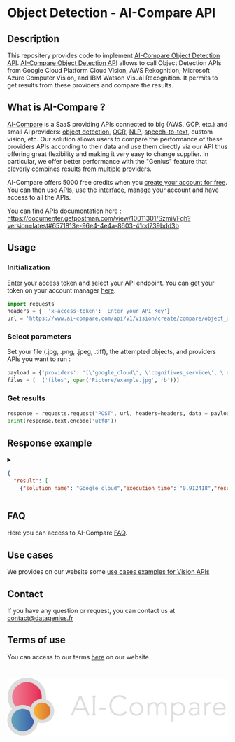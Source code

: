 # Object Detection - AI-Compare API
## Description
This repositery provides code to implement [AI-Compare Object Detection API](https://www.ai-compare.com/vision_apis/object_detection). [AI-Compare Object Detection API](https://www.ai-compare.com/vision_apis/object_detection) allows to call Object Detection APIs from Google Cloud Platform Cloud Vision, AWS Rekognition, Microsoft Azure Computer Vision, and IBM Watson Visual Recognition. It permits to get results from these providers and compare the results.

## What is AI-Compare ?
[AI-Compare](https://www.ai-compare.com/) is a SaaS providing APIs connected to big (AWS, GCP, etc.) and small AI providers: [object detection](https://www.ai-compare.com/vision_apis/object_detection), [OCR](https://www.ai-compare.com/vision_apis/ocr), [NLP](https://www.ai-compare.com/text_apis/sentiment_analysis/), [speech-to-text](https://www.ai-compare.com/audio_apis/speech_recognition), custom vision, etc. Our solution allows users to compare the performance of these providers APIs according to their data and use them directly via our API thus offering great flexibility and making it very easy to change supplier. In particular, we offer better performance with the "Genius" feature that cleverly combines results from multiple providers.

AI-Compare offers 5000 free credits when you [create your account for free](https://www.ai-compare.com/accounts/login/?next=/my_apis). You can then use [APIs](https://documenter.getpostman.com/view/10011301/SzmiVFqh?version=latest#intro), use the [interface](https://www.ai-compare.com/my_apis), manage your account and have access to all the APIs.

You can find APIs documentation here : https://documenter.getpostman.com/view/10011301/SzmiVFqh?version=latest#6571813e-96e4-4e4a-8603-41cd739bdd3b

## Usage
### Initialization
Enter your access token and select your API endpoint. You can get your token on your account manager [here](https://www.ai-compare.com/accounts/login/?next=/my_apis/my_account).
```python
import requests
headers = {  'x-access-token': 'Enter your API Key'}
url = 'https://www.ai-compare.com/api/v1/vision/create/compare/object_detection'
```
### Select parameters 
Set your file (.jpg, .png, .jpeg, .tiff), the attempted objects, and providers APIs you want to run :
```python
payload = {'providers': '[\'google_cloud\', \'cognitives_service\', \'aws\', \'ibm\']','objects_to_find': ''}
files = [  ('files', open('Picture/example.jpg','rb'))]
```
### Get results
```python
response = requests.request("POST", url, headers=headers, data = payload, files = files)
print(response.text.encode('utf8'))
```

## Response example
<details>
<summary>

```json
{
  "result": [
    {"solution_name": "Google cloud","execution_time": "0.912418","result": {"image_path": "media/data/files/object_detection_oSDc5Rj.jpg","labels": ["Bicycle","Bicyclewheel","Tire","Wheel"],"confidences": [0.97236437,0.94123334,0.9412165,0.6519385],
```

</summary>

```json
{
  "result": [
    {
      "solution_name": "Google cloud",
      "execution_time": "0.912418",
      "result": {
        "image_path": "media/data/files/object_detection_oSDc5Rj.jpg",
        "labels": [
          "Bicycle",
          "Bicycle wheel",
          "Tire",
          "Wheel"
        ],
        "confidences": [
          0.97236437,
          0.94123334,
          0.9412165,
          0.6519385
        ],
        "x_mins": [
          0.06473605,
          0.05486482,
          0.6285886,
          0.40014446
        ],
        "x_maxs": [
          0.9543211,
          0.42698047,
          0.961559,
          0.5116857
        ],
        "y_mins": [
          0.13989596,
          0.42574355,
          0.43271652,
          0.5569999
        ],
        "y_maxs": [
          0.7861735,
          0.78711677,
          0.77879936,
          0.6681271
        ]
      },
      "api_response": {
        "responses": [
          {
            "localizedObjectAnnotations": [
              {
                "mid": "/m/0199g",
                "name": "Bicycle",
                "score": 0.97236437,
                "boundingPoly": {
                  "normalizedVertices": [
                    {
                      "x": 0.06473605,
                      "y": 0.13989596
                    },
                    {
                      "x": 0.9543211,
                      "y": 0.13989596
                    },
                    {
                      "x": 0.9543211,
                      "y": 0.7861735
                    },
                    {
                      "x": 0.06473605,
                      "y": 0.7861735
                    }
                  ]
                }
              },
              {
                "mid": "/m/01bqk0",
                "name": "Bicycle wheel",
                "score": 0.94123334,
                "boundingPoly": {
                  "normalizedVertices": [
                    {
                      "x": 0.05486482,
                      "y": 0.42574355
                    },
                    {
                      "x": 0.42698047,
                      "y": 0.42574355
                    },
                    {
                      "x": 0.42698047,
                      "y": 0.78711677
                    },
                    {
                      "x": 0.05486482,
                      "y": 0.78711677
                    }
                  ]
                }
              },
              {
                "mid": "/m/0h9mv",
                "name": "Tire",
                "score": 0.9412165,
                "boundingPoly": {
                  "normalizedVertices": [
                    {
                      "x": 0.6285886,
                      "y": 0.43271652
                    },
                    {
                      "x": 0.961559,
                      "y": 0.43271652
                    },
                    {
                      "x": 0.961559,
                      "y": 0.77879936
                    },
                    {
                      "x": 0.6285886,
                      "y": 0.77879936
                    }
                  ]
                }
              },
              {
                "mid": "/m/083wq",
                "name": "Wheel",
                "score": 0.6519385,
                "boundingPoly": {
                  "normalizedVertices": [
                    {
                      "x": 0.40014446,
                      "y": 0.5569999
                    },
                    {
                      "x": 0.5116857,
                      "y": 0.5569999
                    },
                    {
                      "x": 0.5116857,
                      "y": 0.6681271
                    },
                    {
                      "x": 0.40014446,
                      "y": 0.6681271
                    }
                  ]
                }
              }
            ]
          }
        ]
      },
      "found_objects": 1
    },
    {
      "solution_name": "Ibm",
      "execution_time": "2.564770",
      "result": {
        "image_path": "media/data/files/object_detection_oSDc5Rj.jpg",
        "labels": [
          "mountain bike",
          "bicycle",
          "wheeled vehicle",
          "vehicle",
          "Indian red color"
        ],
        "confidences": [
          0.902,
          0.957,
          0.957,
          0.957,
          0.97
        ],
        "x_mins": [
          null,
          null,
          null,
          null,
          null
        ],
        "x_maxs": [
          null,
          null,
          null,
          null,
          null
        ],
        "y_mins": [
          null,
          null,
          null,
          null,
          null
        ],
        "y_maxs": [
          null,
          null,
          null,
          null,
          null
        ]
      },
      "api_response": {
        "images": [
          {
            "classifiers": [
              {
                "classifier_id": "default",
                "name": "default",
                "classes": [
                  {
                    "class": "mountain bike",
                    "score": 0.902,
                    "type_hierarchy": "/vehicle/wheeled vehicle/bicycle/mountain bike"
                  },
                  {
                    "class": "bicycle",
                    "score": 0.957
                  },
                  {
                    "class": "wheeled vehicle",
                    "score": 0.957
                  },
                  {
                    "class": "vehicle",
                    "score": 0.957
                  },
                  {
                    "class": "Indian red color",
                    "score": 0.97
                  }
                ]
              }
            ],
            "image": "object_detection_oSDc5Rj.jpg"
          }
        ],
        "images_processed": 1,
        "custom_classes": 0
      },
      "found_objects": 1
    },
    {
      "solution_name": "Microsoft Azure",
      "execution_time": "1.432489",
      "result": {
        "image_path": "media/data/files/object_detection_oSDc5Rj.jpg",
        "labels": [
          "Bicycle wheel",
          "Bicycle wheel",
          "bicycle"
        ],
        "confidences": [
          0.613,
          0.53,
          0.919
        ],
        "x_mins": [
          0.06172839506172839,
          0.6331569664902998,
          0.06878306878306878
        ],
        "x_maxs": [
          0.43386243386243384,
          0.9559082892416225,
          0.9611992945326279
        ],
        "y_mins": [
          0.4215167548500882,
          0.4285714285714286,
          0.20105820105820105
        ],
        "y_maxs": [
          0.7760141093474426,
          0.7777777777777778,
          0.7795414462081129
        ]
      },
      "api_response": {
        "objects": [
          {
            "rectangle": {
              "x": 35,
              "y": 239,
              "w": 211,
              "h": 201
            },
            "object": "Bicycle wheel",
            "confidence": 0.613,
            "parent": {
              "object": "Wheel",
              "confidence": 0.908
            }
          },
          {
            "rectangle": {
              "x": 359,
              "y": 243,
              "w": 183,
              "h": 198
            },
            "object": "Bicycle wheel",
            "confidence": 0.53,
            "parent": {
              "object": "Wheel",
              "confidence": 0.893
            }
          },
          {
            "rectangle": {
              "x": 39,
              "y": 114,
              "w": 506,
              "h": 328
            },
            "object": "bicycle",
            "confidence": 0.919,
            "parent": {
              "object": "cycle",
              "confidence": 0.927,
              "parent": {
                "object": "Land vehicle",
                "confidence": 0.93,
                "parent": {
                  "object": "Vehicle",
                  "confidence": 0.93
                }
              }
            }
          }
        ],
        "requestId": "dd79e7d8-9db6-477f-8120-c3db09a07e40",
        "metadata": {
          "width": 567,
          "height": 567,
          "format": "Jpeg"
        }
      },
      "found_objects": 1
    },
```

</details>

## FAQ
Here you can access to AI-Compare [FAQ](https://www.ai-compare.com/faq/).

## Use cases
We provides on our website some [use cases examples for Vision APIs](https://www.ai-compare.com/use_cases_vision/)

## Contact
If you have any question or request, you can contact us at contact@datagenius.fr

## Terms of use
You can access to our terms [here](https://www.ai-compare.com/terms/) on our website.

#
![Screenshot](Ai-compare_new.png)
